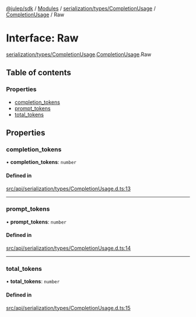 [@julep/sdk](../README.md) / [Modules](../modules.md) / [serialization/types/CompletionUsage](../modules/serialization_types_CompletionUsage.md) / [CompletionUsage](../modules/serialization_types_CompletionUsage.CompletionUsage.md) / Raw

# Interface: Raw

[serialization/types/CompletionUsage](../modules/serialization_types_CompletionUsage.md).[CompletionUsage](../modules/serialization_types_CompletionUsage.CompletionUsage.md).Raw

## Table of contents

### Properties

- [completion\_tokens](serialization_types_CompletionUsage.CompletionUsage.Raw.md#completion_tokens)
- [prompt\_tokens](serialization_types_CompletionUsage.CompletionUsage.Raw.md#prompt_tokens)
- [total\_tokens](serialization_types_CompletionUsage.CompletionUsage.Raw.md#total_tokens)

## Properties

### completion\_tokens

• **completion\_tokens**: `number`

#### Defined in

[src/api/serialization/types/CompletionUsage.d.ts:13](https://github.com/julep-ai/samantha-monorepo/blob/9aefd53/sdks/js/src/api/serialization/types/CompletionUsage.d.ts#L13)

___

### prompt\_tokens

• **prompt\_tokens**: `number`

#### Defined in

[src/api/serialization/types/CompletionUsage.d.ts:14](https://github.com/julep-ai/samantha-monorepo/blob/9aefd53/sdks/js/src/api/serialization/types/CompletionUsage.d.ts#L14)

___

### total\_tokens

• **total\_tokens**: `number`

#### Defined in

[src/api/serialization/types/CompletionUsage.d.ts:15](https://github.com/julep-ai/samantha-monorepo/blob/9aefd53/sdks/js/src/api/serialization/types/CompletionUsage.d.ts#L15)
